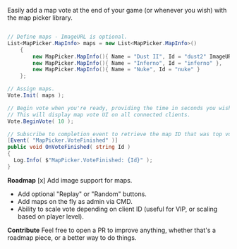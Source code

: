 Easily add a map vote at the end of your game (or whenever you wish) with the map picker library.

```c#

// Define maps - ImageURL is optional.
List<MapPicker.MapInfo> maps = new List<MapPicker.MapInfo>()
    {
        new MapPicker.MapInfo(){ Name = "Dust II", Id = "dust2" ImageURL="https://source.unsplash.com/random/200x200?sig=1" },
        new MapPicker.MapInfo(){ Name = "Inferno", Id = "inferno" },
        new MapPicker.MapInfo(){ Name = "Nuke", Id = "nuke" }
    };

// Assign maps.
Vote.Init( maps );

// Begin vote when you're ready, providing the time in seconds you wish the vote to run for.
// This will display map vote UI on all connected clients.
Vote.BeginVote( 10 );

// Subscribe to completion event to retrieve the map ID that was top voted.
[Event( "MapPicker.VoteFinished" )]
public void OnVoteFinished( string Id )
{
  Log.Info( $"MapPicker.VoteFinished: {Id}" );
}
```

**Roadmap**
[x] Add image support for maps.
- Add optional "Replay" or "Random" buttons.
- Add maps on the fly as admin via CMD.
- Ability to scale vote depending on client ID (useful for VIP, or scaling based on player level).

**Contribute**
Feel free to open a PR to improve anything, whether that's a roadmap piece, or a better way to do things.
